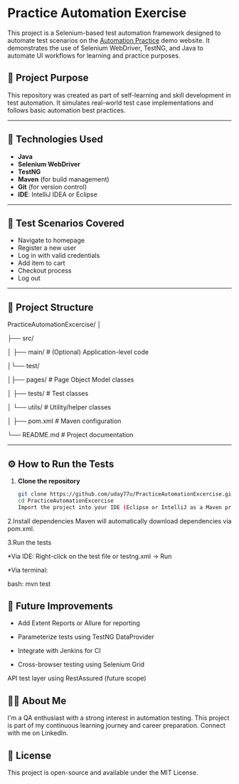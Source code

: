 # Practice Automation Exercise

This project is a Selenium-based test automation framework designed to automate test scenarios on the [Automation Practice](http://automationpractice.com/) demo website. It demonstrates the use of Selenium WebDriver, TestNG, and Java to automate UI workflows for learning and practice purposes.

## 📌 Project Purpose

This repository was created as part of self-learning and skill development in test automation. It simulates real-world test case implementations and follows basic automation best practices.

---

## 🚀 Technologies Used

- **Java**
- **Selenium WebDriver**
- **TestNG**
- **Maven** (for build management)
- **Git** (for version control)
- **IDE**: IntelliJ IDEA or Eclipse

---

## 🧪 Test Scenarios Covered

- Navigate to homepage
- Register a new user
- Log in with valid credentials
- Add item to cart
- Checkout process
- Log out



---

## 📁 Project Structure
PracticeAutomationExcercise/
│

├── src/


│ 
├── main/ # (Optional) Application-level code


│└── test/



│├── pages/ # Page Object Model classes

│ ├── tests/ # Test classes

│ └── utils/ # Utility/helper classes



│
├── pom.xml # Maven configuration

└── README.md # Project documentation


---

## ⚙️ How to Run the Tests

1. **Clone the repository**
   ```bash
   git clone https://github.com/uday77u/PracticeAutomationExcercise.git
   cd PracticeAutomationExcercise
   Import the project into your IDE (Eclipse or IntelliJ as a Maven project)

2.Install dependencies
Maven will automatically download dependencies via pom.xml.

3.Run the tests

*Via IDE: Right-click on the test file or testng.xml → Run

*Via terminal:

bash: mvn test

## 📖 Future Improvements
- Add Extent Reports or Allure for reporting

- Parameterize tests using TestNG DataProvider

- Integrate with Jenkins for CI

- Cross-browser testing using Selenium Grid

API test layer using RestAssured (future scope)

## 🙋‍♂️ About Me
I'm a QA enthusiast with a strong interest in automation testing. This project is part of my continuous learning journey and career preparation. Connect with me on LinkedIn.

## 📄 License
This project is open-source and available under the MIT License.


